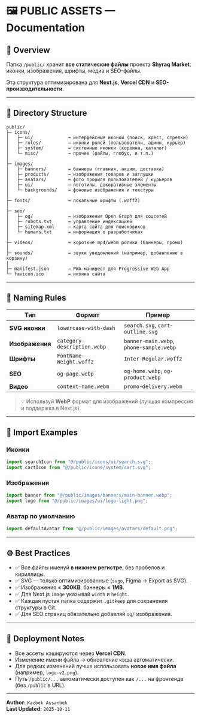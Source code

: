 # 🖼️ PUBLIC ASSETS — Documentation

## 📁 Overview

Папка `/public/` хранит **все статические файлы** проекта **Shyraq Market**:  
иконки, изображения, шрифты, медиа и SEO-файлы.

Эта структура оптимизирована для **Next.js**, **Vercel CDN** и **SEO-производительности**.

---

## 📂 Directory Structure

```
public/
├─ icons/
│   ├─ ui/             → интерфейсные иконки (поиск, крест, стрелки)
│   ├─ roles/          → иконки ролей (пользователи, админ, курьер)
│   ├─ system/         → системные иконки (корзина, каталог)
│   └─ misc/           → прочие (файлы, глобус, и т.п.)
│
├─ images/
│   ├─ banners/        → баннеры (главная, акции, доставка)
│   ├─ products/       → изображения товаров и заглушки
│   ├─ avatars/        → фото профиля пользователей / курьеров
│   ├─ ui/             → логотипы, декоративные элементы
│   └─ backgrounds/    → фоновые изображения и текстуры
│
├─ fonts/              → локальные шрифты (.woff2)
│
├─ seo/
│   ├─ og/             → изображения Open Graph для соцсетей
│   ├─ robots.txt      → управление индексацией
│   ├─ sitemap.xml     → карта сайта для поисковиков
│   └─ humans.txt      → информация о разработчиках
│
├─ videos/             → короткие mp4/webm ролики (баннеры, промо)
│
├─ sounds/             → звуки уведомлений (например, добавление в корзину)
│
├─ manifest.json       → PWA-манифест для Progressive Web App
└─ favicon.ico         → иконка сайта
```

---

## 🧱 Naming Rules

| Тип             | Формат                      | Пример                                  |
| --------------- | --------------------------- | --------------------------------------- |
| **SVG иконки**  | `lowercase-with-dash`       | `search.svg`, `cart-outline.svg`        |
| **Изображения** | `category-description.webp` | `banner-main.webp`, `phone-sample.webp` |
| **Шрифты**      | `FontName-Weight.woff2`     | `Inter-Regular.woff2`                   |
| **SEO**         | `og-page.webp`              | `og-home.webp`, `og-product.webp`       |
| **Видео**       | `context-name.webm`         | `promo-delivery.webm`                   |

> 💡 Используй **WebP** формат для изображений (лучшая компрессия и поддержка в Next.js).

---

## 🧭 Import Examples

### Иконки

```ts
import searchIcon from "@/public/icons/ui/search.svg";
import cartIcon from "@/public/icons/system/cart.svg";
```

### Изображения

```ts
import banner from "@/public/images/banners/main-banner.webp";
import logo from "@/public/images/ui/logo-light.png";
```

### Аватар по умолчанию

```ts
import defaultAvatar from "@/public/images/avatars/default.png";
```

---

## ⚙️ Best Practices

- ✅ Все файлы именуй **в нижнем регистре**, без пробелов и кириллицы.
- ✅ SVG — только оптимизированные (`svgo`, Figma → Export as SVG).
- ✅ Изображения ≤ **300KB**, баннеры ≤ **1MB**.
- ✅ Для Next.js `Image` указывай `width` и `height`.
- ✅ Каждая пустая папка содержит `.gitkeep` для сохранения структуры в Git.
- ✅ Для SEO страниц обязательно добавляй `og/` изображения.

---

## 🚀 Deployment Notes

- Все ассеты кэшируются через **Vercel CDN**.
- Изменение имени файла → обновление кэша автоматически.
- Для редких изменений лучше использовать **новое имя файла** (например, `logo-v2.png`).
- Путь `/public/...` автоматически доступен как `/...` на фронтенде (без `/public` в URL).

---

**Author:** `Kazbek Assanbek`  
**Last Updated:** `2025-10-11`
